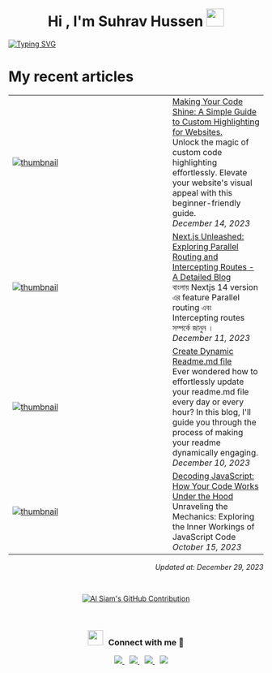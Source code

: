 
<h1 align="center"><b>Hi , I'm Suhrav Hussen </b><img src="https://media.giphy.com/media/hvRJCLFzcasrR4ia7z/giphy.gif" width="35"></h1>
<!--  -->
<a href="https://git.io/typing-svg"><img src="https://readme-typing-svg.demolab.com?font=Fira+Code&weight=800&size=25&duration=3000&pause=1000&vCenter=true&random=false&width=435&lines=Assalamualaikum+warahmatullah;I'm+Suhrav+Hussen+Sourov;I'm+from+moulvibazar%2C+Sylhet+;Working+with+javascript+" alt="Typing SVG" /></a>
<!--  -->

<h1>My recent articles</h3>
<table>
        <tr>
            <td width="300px">
                <a href="https://suhravhussen.xyz/blogs/657aa946c7c68b8b78cc17f1">
                    <img src=https:&#x2F;&#x2F;res.cloudinary.com&#x2F;doircnueq&#x2F;image&#x2F;upload&#x2F;v1702537518&#x2F;Blog&#x2F;cover&#x2F;ray-so-export_2_ukieuw.png alt="thumbnail">
                </a>
            </td>
            <td>
            <a href="https://suhravhussen.xyz/blogs/657aa946c7c68b8b78cc17f1">Making Your Code Shine: A Simple Guide to Custom Highlighting for Websites.</a>
                <div>Unlock the magic of custom code highlighting effortlessly. Elevate your website&#39;s visual appeal with this beginner-friendly guide.</div>
                <div><i>December 14, 2023</i></div>
            </td>
        </tr>
        <tr>
            <td width="300px">
                <a href="https://suhravhussen.xyz/blogs/65770d28a23619a9445abff8">
                    <img src=https:&#x2F;&#x2F;res.cloudinary.com&#x2F;doircnueq&#x2F;image&#x2F;upload&#x2F;v1702300708&#x2F;Blog&#x2F;cover&#x2F;modal-routing_vujemn.avif alt="thumbnail">
                </a>
            </td>
            <td>
            <a href="https://suhravhussen.xyz/blogs/65770d28a23619a9445abff8">Next.js Unleashed: Exploring Parallel Routing and Intercepting Routes - A Detailed Blog</a>
                <div>বাংলায় Nextjs 14 version এর  feature  Parallel routing এবং Intercepting routes  সম্পর্কে জানুন ।</div>
                <div><i>December 11, 2023</i></div>
            </td>
        </tr>
        <tr>
            <td width="300px">
                <a href="https://suhravhussen.xyz/blogs/65754eac82957c6717fb25ad">
                    <img src=https:&#x2F;&#x2F;res.cloudinary.com&#x2F;doircnueq&#x2F;image&#x2F;upload&#x2F;v1702187580&#x2F;Blog&#x2F;cover&#x2F;Y19maWxsLGFyXzE6MQ_moc2t5.jpg alt="thumbnail">
                </a>
            </td>
            <td>
            <a href="https://suhravhussen.xyz/blogs/65754eac82957c6717fb25ad">Create Dynamic Readme.md file</a>
                <div>Ever wondered how to effortlessly update your readme.md file every day or every hour? In this blog, I&#39;ll guide you through the process of making your readme dynamically engaging.</div>
                <div><i>December 10, 2023</i></div>
            </td>
        </tr>
        <tr>
            <td width="300px">
                <a href="https://suhravhussen.xyz/blogs/652b89dce510b7e90ddd04b2">
                    <img src=https:&#x2F;&#x2F;res.cloudinary.com&#x2F;doircnueq&#x2F;image&#x2F;upload&#x2F;v1697350683&#x2F;Blog&#x2F;cover&#x2F;JavaScript-logo_lwofhw.png alt="thumbnail">
                </a>
            </td>
            <td>
            <a href="https://suhravhussen.xyz/blogs/652b89dce510b7e90ddd04b2">Decoding JavaScript: How Your Code Works Under the Hood</a>
                <div>Unraveling the Mechanics: Exploring the Inner Workings of JavaScript Code</div>
                <div><i>October 15, 2023</i></div>
            </td>
        </tr>
</table>

<div align="right">

*Updated at: December 29, 2023*
</div>
<br/>


<p align="center">
  <a href="https://github.com/SuhravHussen">
    <img src="https://github-profile-summary-cards.vercel.app/api/cards/profile-details?username=SuhravHussen&theme=radical" alt="Al Siam's GitHub Contribution"/>
  </a>
</p>
<br/>
<h3 align="center" > <img src="https://media.giphy.com/media/iY8CRBdQXODJSCERIr/giphy.gif" width="30" height="30" style="margin-right: 10px;">Connect with me 🤝 </h3>

<!--  -->
<p align="center">
<div align="center"  class="icons-social" style="margin-left: 10px;"><a style="margin-left: 10px;"  target="_blank" href="https://www.linkedin.com/in/suhravhussen/">
			  <img src="https://img.icons8.com/doodle/40/000000/linkedin--v2.png">
       </a>
        <a style="margin-left: 10px;" target="_blank" href="https://github.com/SuhravHussen">
          <img src="https://img.icons8.com/doodle/40/000000/github--v1.png">
        </a>
	  	<a style="margin-left: 10px;" target="_blank" href="https://suhravhussen.xyz">
      <img src="https://img.icons8.com/dusk/40/domain.png"> 
      </a>
	  	<a style="margin-left: 10px;" target="_blank" href="https://mail.google.com/mail/u/0/?fs=1&to=suhravshan@gmail.com&tf=cm">
		  <img src="https://img.icons8.com/plasticine/40/gmail-new.png" >
      </a>
 </div>
</p>
